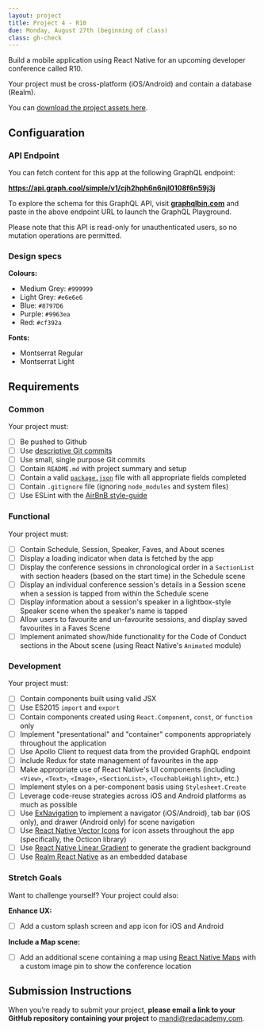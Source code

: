 ```yaml
---
layout: project
title: Project 4 - R10
due: Monday, August 27th (beginning of class)
class: gh-check
---
```


Build a mobile application using React Native for an upcoming developer conference called R10.

Your project must be cross-platform (iOS/Android) and contain a database (Realm).

You can [download the project assets here](https://s3-us-west-2.amazonaws.com/red-adp/project-files/project-04.zip).

## Configuaration

### API Endpoint

You can fetch content for this app at the following GraphQL endpoint:

**https://api.graph.cool/simple/v1/cjh2hph6n6njl0108f6n59j3j**

To explore the schema for this GraphQL API, visit **[graphqlbin.com](https://www.graphqlbin.com/)** and paste in the above endpoint URL to launch the GraphQL Playground.

Please note that this API is read-only for unauthenticated users, so no mutation operations are permitted.

### Design specs

**Colours:**

- Medium Grey: `#999999`
- Light Grey: `#e6e6e6`
- Blue: `#8797D6`
- Purple: `#9963ea`
- Red: `#cf392a`

**Fonts:**

- Montserrat Regular
- Montserrat Light

## Requirements

### Common

Your project must:

- [ ] Be pushed to Github
- [ ] Use [descriptive Git commits](http://chris.beams.io/posts/git-commit/)
- [ ] Use small, single purpose Git commits
- [ ] Contain `README.md` with project summary and setup
- [ ] Contain a valid [`package.json`](http://browsenpm.org/package.json) file with all appropriate fields completed
- [ ] Contain `.gitignore` file (ignoring `node_modules` and system files)
- [ ] Use ESLint with the [AirBnB style-guide](https://github.com/airbnb/javascript)

### Functional

Your project must:

- [ ] Contain Schedule, Session, Speaker, Faves, and About scenes
- [ ] Display a loading indicator when data is fetched by the app
- [ ] Display the conference sessions in chronological order in a `SectionList` with section headers (based on the start time) in the Schedule scene
- [ ] Display an individual conference session's details in a Session scene when a session is tapped from within the Schedule scene
- [ ] Display information about a session's speaker in a lightbox-style Speaker scene when the speaker's name is tapped
- [ ] Allow users to favourite and un-favourite sessions, and display saved favourites in a Faves Scene
- [ ] Implement animated show/hide functionality for the Code of Conduct sections in the About scene (using React Native's `Animated` module)

### Development

Your project must:

- [ ] Contain components built using valid JSX
- [ ] Use ES2015 `import` and `export`
- [ ] Contain components created using `React.Component`, `const`, or `function` only
- [ ] Implement "presentational" and "container" components appropriately throughout the application
- [ ] Use Apollo Client to request data from the provided GraphQL endpoint
- [ ] Include Redux for state management of favourites in the app
- [ ] Make appropriate use of React Native's UI components (including `<View>`, `<Text>`, `<Image>`, `<SectionList>`, `<TouchableHighlight>`, etc.)
- [ ] Implement styles on a per-component basis using `Stylesheet.Create`
- [ ] Leverage code-reuse strategies across iOS and Android platforms as much as possible
- [ ] Use [ExNavigation](https://github.com/wix/react-native-navigation) to implement a navigator (iOS/Android), tab bar (iOS only), and drawer (Android only) for scene navigation
- [ ] Use [React Native Vector Icons](https://github.com/oblador/react-native-vector-icons) for icon assets throughout the app (specifically, the Octicon library)
- [ ] Use [React Native Linear Gradient](https://github.com/react-native-community/react-native-linear-gradient) to generate the gradient background
- [ ] Use [Realm React Native](https://realm.io/docs/react-native/latest/) as an embedded database

### Stretch Goals

Want to challenge yourself? Your project could also:

**Enhance UX:**

- [ ] Add a custom splash screen and app icon for iOS and Android

**Include a Map scene:**

- [ ] Add an additional scene containing a map using [React Native Maps](https://github.com/airbnb/react-native-maps) with a custom image pin to show the conference location

## Submission Instructions

When you’re ready to submit your project, **please email a link to your GitHub repository containing your project** to mandi@redacademy.com.

